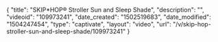 {
    "title": "SKIP*HOP&reg; Stroller Sun and Sleep Shade",
    "description": "",
    "videoid": "109973241",
    "date_created": "1502519683",
    "date_modified": "1504247454",
    "type": "captivate",
    "layout": "video",
    "url": "\/v\/skip-hop-stroller-sun-and-sleep-shade\/109973241"
}